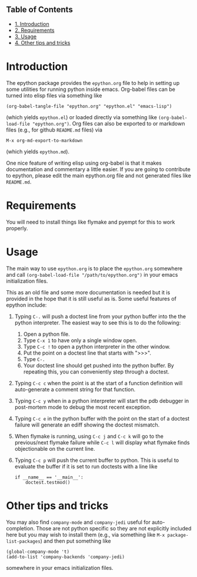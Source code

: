 <div id="table-of-contents">
<h2>Table of Contents</h2>
<div id="text-table-of-contents">
<ul>
<li><a href="#orgheadline1">1. Introduction</a></li>
<li><a href="#orgheadline2">2. Requirements</a></li>
<li><a href="#orgheadline3">3. Usage</a></li>
<li><a href="#orgheadline4">4. Other tips and tricks</a></li>
</ul>
</div>
</div>

# Introduction<a id="orgheadline1"></a>

The epython package provides the `epython.org` file to help in setting
up some utilities for running python inside emacs. Org-babel files can
be turned into elisp files via something like

`(org-babel-tangle-file "epython.org" "epython.el" "emacs-lisp")`

(which yields `epython.el`) or loaded directly via something
like `(org-babel-load-file "epython.org")`. Org files can also be
exported to or markdown files (e.g., for github `README.md` files) via 

`M-x org-md-export-to-markdown`

(which yields `epython.md`).

One nice feature of writing elisp using org-babel is that it makes
documentation and commentary a little easier. If you are going to
contribute to epython, please edit the main epython.org file and not
generated files like `README.md`.

# Requirements<a id="orgheadline2"></a>

You will need to install things like flymake and pyempt for this to
work properly.

# Usage<a id="orgheadline3"></a>

The main way to use `epython.org` is to place the `epython.org`
somewhere and call `(org-babel-load-file "/path/to/epython.org")` in
your emacs initialization files.

This as an old file and some more documentation is needed but it is
provided in the hope that it is still useful as is. Some useful
features of epython include:

1.  Typing `C-.` will push a doctest line from your python buffer
    into the the python interpreter. The easiest way to see this is
    to do the following:
    1.  Open a python file.
    2.  Type `C-x 1` to have only a single window open.
    3.  Type `C-c !` to open a python interpreter in the other window.
    4.  Put the point on a doctest line that starts with ">>>".
    5.  Type `C-.`
    6.  Your doctest line should get pushed into the python buffer. By
        repeating this, you can conveniently step through a doctest.
2.  Typing `C-c c` when the point is at the start of a function
    definition will auto-generate a comment string for that function.
3.  Typing `C-c y` when in a python interpreter will start the pdb
    debugger in post-mortem mode to debug the most recent exception.
4.  Typing `C-c e` in the python buffer with the point on the start
    of a doctest failure will generate an ediff showing the doctest
    mismatch.
5.  When flymake is running, using `C-c j` and `C-c k` will go to the
    previous/next flymake failure while `C-c l` will display what
    flymake finds objectionable on the current line.
6.  Typing `C-c p` will push the current buffer to python. This is
    useful to evaluate the buffer if it is set to run doctests with
    a line like

    ```
    if __name__ == '__main__':
        doctest.testmod()
    ```

# Other tips and tricks<a id="orgheadline4"></a>

You may also find `company-mode` and `company-jedi` useful for
auto-completion. Those are not python specific so they are not
explicitly included here but you may wish to install them (e.g., via
something like `M-x package-list-packages`) and then put something
like

    (global-company-mode 't)
    (add-to-list 'company-backends 'company-jedi)

somewhere in your emacs initialization files.
